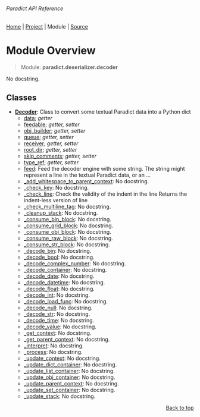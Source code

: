 ###### Paradict API Reference
[Home](/docs/api/README.md) | [Project](/README.md) | Module | [Source](/paradict/deserializer/decoder.py)

# Module Overview
> Module: **paradict.deserializer.decoder**

No docstring.

## Classes
- [**Decoder**](/docs/api/modules/paradict/deserializer/decoder/class-Decoder.md): Class to convert some textual Paradict data into a Python dict
    - [data](/docs/api/modules/paradict/deserializer/decoder/class-Decoder.md#properties-table); _getter_
    - [feedable](/docs/api/modules/paradict/deserializer/decoder/class-Decoder.md#properties-table); _getter, setter_
    - [obj\_builder](/docs/api/modules/paradict/deserializer/decoder/class-Decoder.md#properties-table); _getter, setter_
    - [queue](/docs/api/modules/paradict/deserializer/decoder/class-Decoder.md#properties-table); _getter, setter_
    - [receiver](/docs/api/modules/paradict/deserializer/decoder/class-Decoder.md#properties-table); _getter, setter_
    - [root\_dir](/docs/api/modules/paradict/deserializer/decoder/class-Decoder.md#properties-table); _getter, setter_
    - [skip\_comments](/docs/api/modules/paradict/deserializer/decoder/class-Decoder.md#properties-table); _getter, setter_
    - [type\_ref](/docs/api/modules/paradict/deserializer/decoder/class-Decoder.md#properties-table); _getter, setter_
    - [feed](/docs/api/modules/paradict/deserializer/decoder/class-Decoder.md#feed): Feed the decoder engine with some string.         The string might represent a line in the textual Paradict data,         or an ...
    - [\_add\_whitespace\_to\_parent\_context](/docs/api/modules/paradict/deserializer/decoder/class-Decoder.md#_add_whitespace_to_parent_context): No docstring.
    - [\_check\_key](/docs/api/modules/paradict/deserializer/decoder/class-Decoder.md#_check_key): No docstring.
    - [\_check\_line](/docs/api/modules/paradict/deserializer/decoder/class-Decoder.md#_check_line): Check the validity of the indent in the line Returns the indent-less version of line
    - [\_check\_multiline\_tag](/docs/api/modules/paradict/deserializer/decoder/class-Decoder.md#_check_multiline_tag): No docstring.
    - [\_cleanup\_stack](/docs/api/modules/paradict/deserializer/decoder/class-Decoder.md#_cleanup_stack): No docstring.
    - [\_consume\_bin\_block](/docs/api/modules/paradict/deserializer/decoder/class-Decoder.md#_consume_bin_block): No docstring.
    - [\_consume\_grid\_block](/docs/api/modules/paradict/deserializer/decoder/class-Decoder.md#_consume_grid_block): No docstring.
    - [\_consume\_obj\_block](/docs/api/modules/paradict/deserializer/decoder/class-Decoder.md#_consume_obj_block): No docstring.
    - [\_consume\_raw\_block](/docs/api/modules/paradict/deserializer/decoder/class-Decoder.md#_consume_raw_block): No docstring.
    - [\_consume\_str\_block](/docs/api/modules/paradict/deserializer/decoder/class-Decoder.md#_consume_str_block): No docstring.
    - [\_decode\_bin](/docs/api/modules/paradict/deserializer/decoder/class-Decoder.md#_decode_bin): No docstring.
    - [\_decode\_bool](/docs/api/modules/paradict/deserializer/decoder/class-Decoder.md#_decode_bool): No docstring.
    - [\_decode\_complex\_number](/docs/api/modules/paradict/deserializer/decoder/class-Decoder.md#_decode_complex_number): No docstring.
    - [\_decode\_container](/docs/api/modules/paradict/deserializer/decoder/class-Decoder.md#_decode_container): No docstring.
    - [\_decode\_date](/docs/api/modules/paradict/deserializer/decoder/class-Decoder.md#_decode_date): No docstring.
    - [\_decode\_datetime](/docs/api/modules/paradict/deserializer/decoder/class-Decoder.md#_decode_datetime): No docstring.
    - [\_decode\_float](/docs/api/modules/paradict/deserializer/decoder/class-Decoder.md#_decode_float): No docstring.
    - [\_decode\_int](/docs/api/modules/paradict/deserializer/decoder/class-Decoder.md#_decode_int): No docstring.
    - [\_decode\_load\_func](/docs/api/modules/paradict/deserializer/decoder/class-Decoder.md#_decode_load_func): No docstring.
    - [\_decode\_null](/docs/api/modules/paradict/deserializer/decoder/class-Decoder.md#_decode_null): No docstring.
    - [\_decode\_str](/docs/api/modules/paradict/deserializer/decoder/class-Decoder.md#_decode_str): No docstring.
    - [\_decode\_time](/docs/api/modules/paradict/deserializer/decoder/class-Decoder.md#_decode_time): No docstring.
    - [\_decode\_value](/docs/api/modules/paradict/deserializer/decoder/class-Decoder.md#_decode_value): No docstring.
    - [\_get\_context](/docs/api/modules/paradict/deserializer/decoder/class-Decoder.md#_get_context): No docstring.
    - [\_get\_parent\_context](/docs/api/modules/paradict/deserializer/decoder/class-Decoder.md#_get_parent_context): No docstring.
    - [\_interpret](/docs/api/modules/paradict/deserializer/decoder/class-Decoder.md#_interpret): No docstring.
    - [\_process](/docs/api/modules/paradict/deserializer/decoder/class-Decoder.md#_process): No docstring.
    - [\_update\_context](/docs/api/modules/paradict/deserializer/decoder/class-Decoder.md#_update_context): No docstring.
    - [\_update\_dict\_container](/docs/api/modules/paradict/deserializer/decoder/class-Decoder.md#_update_dict_container): No docstring.
    - [\_update\_list\_container](/docs/api/modules/paradict/deserializer/decoder/class-Decoder.md#_update_list_container): No docstring.
    - [\_update\_obj\_container](/docs/api/modules/paradict/deserializer/decoder/class-Decoder.md#_update_obj_container): No docstring.
    - [\_update\_parent\_context](/docs/api/modules/paradict/deserializer/decoder/class-Decoder.md#_update_parent_context): No docstring.
    - [\_update\_set\_container](/docs/api/modules/paradict/deserializer/decoder/class-Decoder.md#_update_set_container): No docstring.
    - [\_update\_stack](/docs/api/modules/paradict/deserializer/decoder/class-Decoder.md#_update_stack): No docstring.

<p align="right"><a href="#paradict-api-reference">Back to top</a></p>
